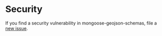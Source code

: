# Security

If you find a security vulnerability in mongoose-geojson-schemas, file a [new issue](https://github.com/lykmapipo/mongoose-geojson-schemas/issues).
